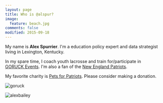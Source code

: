 ```yaml
---
layout: page
title: Who is @alspur?
image:
  feature: beach.jpg
comments: false
modified: 2015-09-18
---
```


My name is **Alex Spurrier**. I'm a education policy expert and data strategist living in Lexington, Kentucky.

In my spare time, I coach youth lacrosse and train for/participate in [GORUCK Events](http://goruck.com/events).
I'm also a fan of the [New England Patriots](http://patriots.com).

My favorite charity is [Pets for Patriots](http://petsforpatriots.org). Please consider making a donation.


![goruck]({filename}/images/goruck.jpg)

![alexbailey]({filename}/images/alexbailey.jpeg)